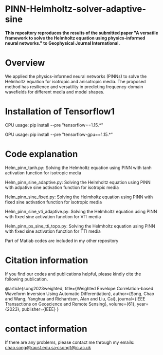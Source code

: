 # PINN-Helmholtz-solver-adaptive-sine
**This repository reproduces the results of the submitted paper "A versatile framework to solve the Helmholtz equation using physics-informed neural networks." to Geophysical Journal International.**

# Overview

We applied the physics-informed neural networks (PINNs) to solve the Helmholtz equation for isotropic and anisotropic media. The proposed method has resilience and versatility in predicting frequency-domain wavefields for different media and model shapes.


# Installation of Tensorflow1

CPU usage: pip install --pre "tensorflow==1.15.*"

GPU usage: pip install --pre "tensorflow-gpu==1.15.*"

# Code explanation

Helm_pinn_tanh.py: Solving the Helmholtz equation using PINN with tanh activation function for isotropic media

Helm_pinn_sine_adaptive.py: Solving the Helmholtz equation using PINN with adpative sine activation function for isotropic media

Helm_pinn_sine_fixed.py: Solving the Helmholtz equation using PINN with fixed sine activation function for isotropic media

Helm_pinn_sine_vti_adaptive.py: Solving the Helmholtz equation using PINN with fixed sine activation function for VTI media

Helm_pinn_ps_sine_tti_topo.py: Solving the Helmholtz equation using PINN with fixed sine activation function for TTI media

Part of Matlab codes are included in my other repository

# Citation information

If you find our codes and publications helpful, please kindly cite the following publication.

@article{song2023weighted,
  title={Weighted Envelope Correlation-based Waveform Inversion Using Automatic Differentiation},
  author={Song, Chao and Wang, Yanghua and Richardson, Alan and Liu, Cai},
  journal={IEEE Transactions on Geoscience and Remote Sensing},
  volume={61},
  year={2023},
  publisher={IEEE}
}

# contact information
If there are any problems, please contact me through my emails: chao.song@kaust.edu.sa;csong1@ic.ac.uk
